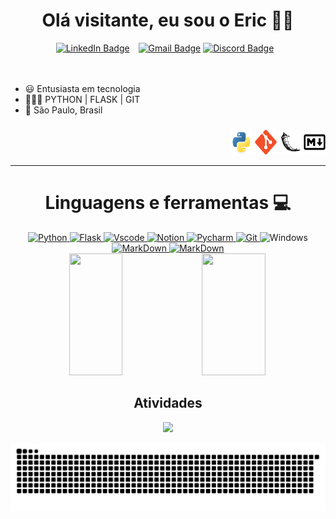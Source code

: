 <h1 align="center">Olá visitante, eu sou o Eric 🖖🏾</h1>
<div align="center">
  <a href="https://www.linkedin.com/in/eric-sh/" style="display: inline-block; margin-right: 10px;">
    <img src="https://img.shields.io/badge/LinkedIn-0077B5?style=for-the-badge&logo=linkedin&logoColor=white" alt="LinkedIn Badge" />
  </a> <a href="mailto:ericshantos13@gmail.com" style="display: inline-block;">
    <img src="https://img.shields.io/badge/Gmail-D14836?style=for-the-badge&logo=gmail&logoColor=white" alt="Gmail Badge" />
  </a> <a href="https://discord.com/users/borosh." style="display: inline-block; margin-right: 10px;">
    <img src="https://img.shields.io/badge/Discord-7289DA?style=for-the-badge&logo=discord&logoColor=white" alt="Discord Badge" />
  </a>
</div>

<br>
<br>

- 😃 Entusiasta em tecnologia
- 👨🏾‍💻 PYTHON | FLASK | GIT
- 📌 São Paulo, Brasil 

  

<h3></h3>
<div align="right">
  <img alt="Python" height="40" width="35" src="https://raw.githubusercontent.com/devicons/devicon/master/icons/python/python-original.svg">
  <img alt="Git" height="40" width="35" src="https://raw.githubusercontent.com/devicons/devicon/master/icons/git/git-plain.svg">
  <img alt="Flask" height="40" width="35" src="https://raw.githubusercontent.com/devicons/devicon/master/icons/flask/flask-original.svg">
  <img alt="MarkDown" height="40" width="35" src="https://raw.githubusercontent.com/devicons/devicon/master/icons/markdown/markdown-original.svg">
</div>

<hr>

<h1 align='Center'>Linguagens e ferramentas 💻</h1>

<div align='Center'>
  <a href='https://www.python.org/'>
    <img alt='Python' src='https://img.shields.io/badge/Python-3776AB?style=for-the-badge&logo=python&logoColor=white'>
  </a> 
  <a href='https://flask.palletsprojects.com/en/3.0.x/'>
    <img alt='Flask' src='https://img.shields.io/badge/Flask-092E20?style=for-the-badge&logo=flask&logoColor=white'>
  </a> 
  <a href='https://vscode.dev/'>
    <img alt='Vscode' src='https://img.shields.io/badge/vscode-4285F4?style=for-the-badge&logo=vscode&logoColor=white'>
  </a> 
  <a href='https://www.notion.so/pt-br'>
    <img alt='Notion' src='https://img.shields.io/badge/Notion-202020?style=for-the-badge&logo=notion&logoColor=white'>
  </a> 
  <a href='https://www.jetbrains.com/pt-br/pycharm/download/'>
    <img alt='Pycharm' src='https://img.shields.io/badge/Pycharm-90EE90?style=for-the-badge&logo=pycharm&logoColor=white'>
  </a>
  <a href='https://git-scm.com/'>
    <img alt='Git' src='https://img.shields.io/badge/GIT-E44C30?style=for-the-badge&logo=git&logoColor=white'>
  </a>
  <a>
    <img alt='Windows' src='https://img.shields.io/badge/Windows-4285F4?style=for-the-badge&logo=windows&logoColor=white'>
  </a>
  <a href='https://www.markdownguide.org/'>
    <img alt='MarkDown' src='https://img.shields.io/badge/Markdown-964B00?style=for-the-badge&logo=markdown&logoColor=white'>
  </a>
    <a href='https://www.markdownguide.org/'>
    <img alt='MarkDown' src='https://img.shields.io/badge/Pre commit-daa520?style=for-the-badge&logo=precommit&logoColor=white'>
  </a>
</div>

<div align="center">  
  <img width="41%" height="195px" src="https://github-readme-stats.vercel.app/api?username=ericshantos&show_icons=true&count_private=true&hide_border=true&title_color=ff91a4&icon_color=ff91a4&text_color=c9d1d9&bg_color=0d1117"> 
  <img width="45%" height="195px" src="https://github-readme-stats.vercel.app/api/top-langs/?username=ericshantos&layout=compact&hide_border=true&title_color=ff91a4&text_color=ff91a4&bg_color=0d1117" />
</div>



<h2 align='Center'>Atividades</h2>
<!-- visitors count  -->

<p align="center" >   
  <img src="https://profile-counter.glitch.me/ericshantos/count.svg" />  
</p>

<!-- github workflow  .-->


<div  align='Center'>
  <picture>
    <source media="(prefers-color-scheme: dark)" srcset="https://raw.githubusercontent.com/ericshantos/ericshantos/output/github-contribution-grid-snake-dark.svg">
    <source media="(prefers-color-scheme: light)" srcset="https://raw.githubusercontent.com/ericshantos/ericshantos/output/github-contribution-grid-snake.svg">
    <img alt="github contribution grid snake animation" src="https://raw.githubusercontent.com/ericshantos/ericshantos/output/github-contribution-grid-snake.svg">
  </picture>
</div>
